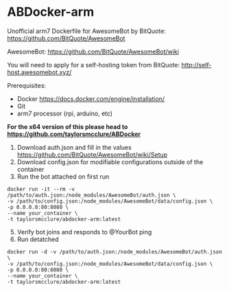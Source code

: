 # ABDocker-arm
Unofficial arm7 Dockerfile for AwesomeBot by BitQuote: https://github.com/BitQuote/AwesomeBot 

AwesomeBot: https://github.com/BitQuote/AwesomeBot/wiki

You will need to apply for a self-hosting token from BitQuote: http://self-host.awesomebot.xyz/

Prerequisites:
* Docker https://docs.docker.com/engine/installation/
* Git
* arm7 processor (rpi, arduino, etc)

<strong>For the x64 version of this please head to https://github.com/taylorsmcclure/ABDocker</strong>

1) Download auth.json and fill in the values https://github.com/BitQuote/AwesomeBot/wiki/Setup
2) Download config.json for modifiable configurations outside of the container
3) Run the bot attached on first run 
```
docker run -it --rm -v /path/to/auth.json:/node_modules/AwesomeBot/auth.json \
-v /path/to/config.json:/node_modules/AwesomeBot/data/config.json \
-p 0.0.0.0:80:8080 \
--name your_container \
-t taylorsmcclure/abdocker-arm:latest
```
5) Verify bot joins and responds to @YourBot ping
6) Run detatched
```
docker run -d -v /path/to/auth.json:/node_modules/AwesomeBot/auth.json \
-v /path/to/config.json:/node_modules/AwesomeBot/data/config.json \
-p 0.0.0.0:80:8080 \
--name your_container \
-t taylorsmcclure/abdocker-arm:latest
```
